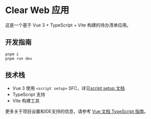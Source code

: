 # Clear Web 应用

这是一个基于 Vue 3 + TypeScript + Vite 构建的待办清单应用。

## 开发指南

```
pnpm i
pnpm run dev
```

## 技术栈

- Vue 3 使用 `<script setup>` SFC，详见[script setup 文档](https://v3.vuejs.org/api/sfc-script-setup.html#sfc-script-setup)
- TypeScript 支持
- Vite 构建工具

更多关于项目设置和IDE支持的信息，请参考 [Vue 文档 TypeScript 指南](https://vuejs.org/guide/typescript/overview.html#project-setup)。
